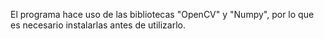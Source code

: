 El programa hace uso de las bibliotecas "OpenCV" y "Numpy", por lo que es necesario instalarlas antes de utilizarlo.
